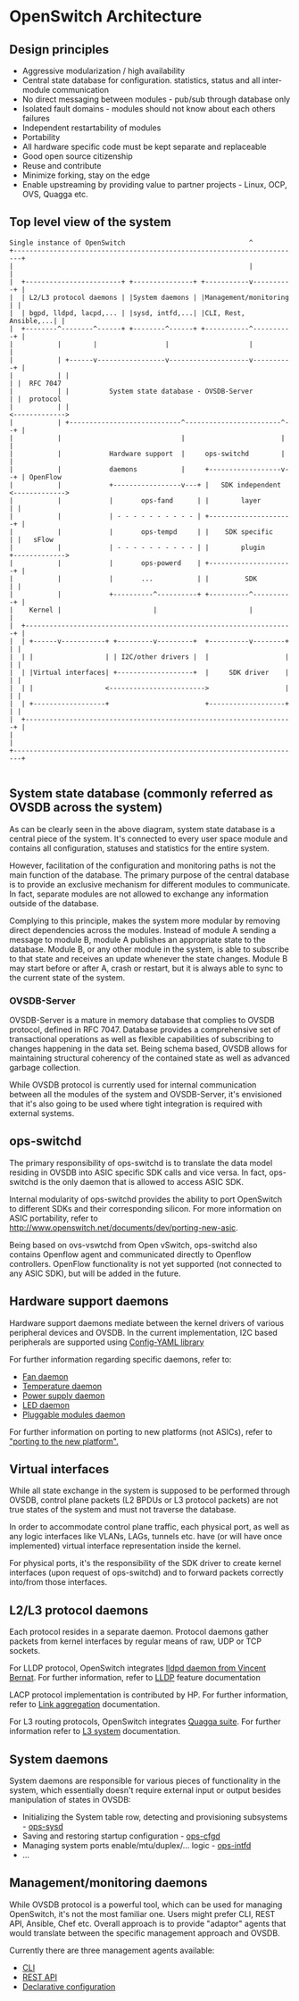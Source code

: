 OpenSwitch Architecture
======================

Design principles
------------------
* Aggressive modularization / high availability
 * Central state database for configuration. statistics, status and all inter-module communication
 * No direct messaging between modules - pub/sub through database only
 * Isolated fault domains - modules should not know about each others failures
 * Independent restartability of modules
* Portability
 * All hardware specific code must be kept separate and replaceable
* Good open source citizenship
 * Reuse and contribute
 * Minimize forking, stay on the edge
 * Enable upstreaming by providing value to partner projects - Linux, OCP, OVS, Quagga etc.

Top level view of the system
----------------------------

```ditaa
Single instance of OpenSwitch                               ^
+------------------------------------------------------------------------+
|                                                           |            |
|  +------------------------+ +---------------+ +-----------v----------+ |
|  | L2/L3 protocol daemons | |System daemons | |Management/monitoring | |
|  | bgpd, lldpd, lacpd,... | |sysd, intfd,...| |CLI, Rest, Ansible,...| |
|  +--------^--------^------+ +--------^------+ +-----------^----------+ |
|           |        |                 |                    |            |
|           | +------v-----------------v--------------------v----------+ |
|           | |                                                        | |  RFC 7047
|           | |          System state database - OVSDB-Server          | |  protocol
|           | |                                                        <------------->
|           | +----------------------------^------------------------^--+ |
|           |                              |                        |    |
|           |            Hardware support  |     ops-switchd        |    |
|           |            daemons           |     +------------------v--+ | OpenFlow
|           |            +-----------------v---+ |   SDK independent   <------------->
|           |            |       ops-fand      | |        layer        | |
|           |            | - - - - - - - - - - | +---------------------+ |
|           |            |       ops-tempd     | |    SDK specific     | |   sFlow
|           |            | - - - - - - - - - - | |        plugin       +------------->
|           |            |       ops-powerd    | +---------------------+ |
|           |            |       ...           | |         SDK         | |
|           |            +----------^----------+ +----------^----------+ |
|    Kernel |                       |                       |            |
|  +-------------------------------------------------------------------+ |
|  | +------v-----------+ +---------v---------+  +----------v--------+ | |
|  | |                  | | I2C/other drivers |  |                   | | |
|  | |Virtual interfaces| +-------------------+  |     SDK driver    | | |
|  | |                  <------------------------>                   | | |
|  | +------------------+                        +-------------------+ | |
|  +-------------------------------------------------------------------+ |
|                                                                        |
+------------------------------------------------------------------------+


```
System state database (commonly referred as OVSDB across the system)
--------------------------------------------------------------------
As can be clearly seen in the above diagram, system state database is a central piece of the system.
It's connected to every user space module and contains all configuration, statuses and statistics for the entire system.

However, facilitation of the configuration and monitoring paths is not the main function of the database. The primary purpose of the central database is to provide an exclusive mechanism for different modules to communicate. In fact, separate modules are not allowed to exchange any information outside of the database.

Complying to this principle, makes the system more modular by removing direct dependencies across the modules. Instead of module A sending a message to module B, module A publishes an appropriate state to the database. Module B, or any other module in the system, is able to subscribe to that state and receives an update whenever the state changes. Module B may start before or after A, crash or restart, but it is always able to sync to the current state of the system.

### OVSDB-Server ###
OVSDB-Server is a mature in memory database that complies to OVSDB protocol, defined in RFC 7047. Database provides a comprehensive set of transactional operations as well as flexible capabilities of subscribing to changes happening in the data set. Being schema based, OVSDB allows for maintaining structural coherency of the contained state as well as advanced garbage collection.

While OVSDB protocol is currently used for internal communication between all the modules of the system and OVSDB-Server, it's envisioned that it's also going to be used where tight integration is required with external systems.

ops-switchd
-----------
The primary responsibility of ops-switchd is to translate the data model residing in OVSDB into ASIC specific SDK calls and vice versa.
In fact, ops-switchd is the only daemon that is allowed to access ASIC SDK.

Internal modularity of ops-switchd provides the ability to port OpenSwitch to different SDKs and their corresponding silicon. For more information on ASIC portability, refer to http://www.openswitch.net/documents/dev/porting-new-asic.

Being based on ovs-vswtchd from Open vSwitch, ops-switchd also contains Openflow agent and communicated directly to Openflow controllers. OpenFlow functionality is not yet supported (not connected to any ASIC SDK), but will be added in the future.

Hardware support daemons
------------------------
Hardware support daemons mediate between the kernel drivers of various peripheral devices and OVSDB. In the current implementation, I2C based peripherals are supported using [Config-YAML library](http://www.openswitch.net/documents/dev/ops-config-yaml)

For further information regarding specific daemons, refer to:
* [Fan daemon](http://www.openswitch.net/documents/dev/ops-fand/design)
* [Temperature daemon](http://www.openswitch.net/documents/dev/ops-tempd/design)
* [Power supply daemon](http://www.openswitch.net/documents/dev/ops-powerd/design)
* [LED daemon](http://www.openswitch.net/documents/dev/ops-ledd/design)
* [Pluggable modules daemon](http://www.openswitch.net/documents/dev/ops-pmd/design)

For further information on porting to new platforms (not ASICs), refer to ["porting to the new platform".](http://www.openswitch.net/documents/user/porting)

Virtual interfaces
------------------
While all state exchange in the system is supposed to be performed through OVSDB, control plane packets (L2 BPDUs or L3 protocol packets) are not true states of the system and must not traverse the database.

In order to accommodate control plane traffic, each physical port, as well as any logic interfaces like VLANs, LAGs, tunnels etc. have (or will have once implemented) virtual interface representation inside the kernel.

For physical ports, it's the responsibility of the SDK driver to create kernel interfaces (upon request of ops-switchd) and to forward packets correctly into/from those interfaces.

L2/L3 protocol daemons
----------------------
Each protocol resides in a separate daemon.
Protocol daemons gather packets from kernel interfaces by regular means of raw, UDP or TCP sockets.

For LLDP protocol, OpenSwitch integrates [lldpd daemon from Vincent Bernat](https://github.com/vincentbernat/lldpd). For further information, refer to [LLDP](http://www.openswitch.net/documents/dev/ops/lldp) feature documentation

LACP protocol implementation is contributed by HP. For further information, refer to [Link aggregation](http://www.openswitch.net/documents/dev/lag) documentation.

For L3 routing protocols, OpenSwitch integrates [Quagga suite](https://github.com/opensourcerouting/quagga). For further information refer to [L3 system](http://www.openswitch.net/documents/dev/ops/l3) documentation.

System daemons
--------------
System daemons are responsible for various pieces of functionality in the system, which essentially doesn't require external input or output besides manipulation of states in OVSDB:
* Initializing the System table row, detecting and provisioning subsystems - [ops-sysd](http://www.openswitch.net/documents/dev/ops-sysd/design)
* Saving and restoring startup configuration - [ops-cfgd](http://www.openswitch.net/documents/dev/ops-cfgd/design)
* Managing system ports enable/mtu/duplex/... logic - [ops-intfd](http://www.openswitch.net/documents/dev/ops-intfd/design)
* ...


Management/monitoring daemons
-----------------------------
While OVSDB protocol is a powerful tool, which can be used for managing OpenSwitch, it's not the most familiar one. Users might prefer CLI, REST API, Ansible, Chef etc.
Overall approach is to provide "adaptor" agents that would translate between the specific management approach and OVSDB.

Currently there are three management agents available:
* [CLI](http://www.openswitch.net/documents/dev/ops-cli/design)
* [REST API](http://www.openswitch.net/documents/dev/ops-restd/design)
* [Declarative configuration](http://www.openswitch.net/documents/dev/ops-restd/design)
